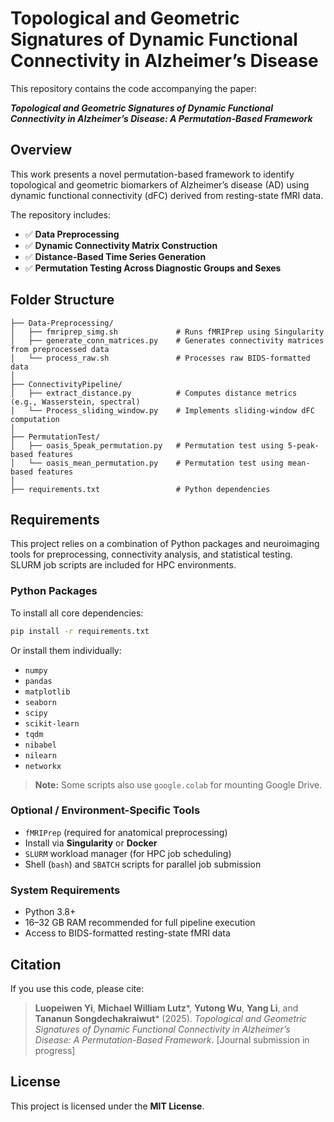 # Topological and Geometric Signatures of Dynamic Functional Connectivity in Alzheimer’s Disease

This repository contains the code accompanying the paper:

***Topological and Geometric Signatures of Dynamic Functional Connectivity in Alzheimer’s Disease: A Permutation-Based Framework***

## Overview

This work presents a novel permutation-based framework to identify topological and geometric biomarkers of Alzheimer’s disease (AD) using dynamic functional connectivity (dFC) derived from resting-state fMRI data.

The repository includes:

* ✅ **Data Preprocessing**
* ✅ **Dynamic Connectivity Matrix Construction**
* ✅ **Distance-Based Time Series Generation**
* ✅ **Permutation Testing Across Diagnostic Groups and Sexes**

## Folder Structure

```
├── Data-Preprocessing/
│   ├── fmriprep_simg.sh             # Runs fMRIPrep using Singularity
│   ├── generate_conn_matrices.py    # Generates connectivity matrices from preprocessed data
│   └── process_raw.sh               # Processes raw BIDS-formatted data
│
├── ConnectivityPipeline/
│   ├── extract_distance.py          # Computes distance metrics (e.g., Wasserstein, spectral)
│   └── Process_sliding_window.py    # Implements sliding-window dFC computation
│
├── PermutationTest/
│   ├── oasis_5peak_permutation.py   # Permutation test using 5-peak-based features
│   └── oasis_mean_permutation.py    # Permutation test using mean-based features
│
├── requirements.txt                 # Python dependencies
```

## Requirements

This project relies on a combination of Python packages and neuroimaging tools for preprocessing, connectivity analysis, and statistical testing. SLURM job scripts are included for HPC environments.

### Python Packages

To install all core dependencies:

```bash
pip install -r requirements.txt
```

Or install them individually:

* `numpy`
* `pandas`
* `matplotlib`
* `seaborn`
* `scipy`
* `scikit-learn`
* `tqdm`
* `nibabel`
* `nilearn`
* `networkx`

> **Note:** Some scripts also use `google.colab` for mounting Google Drive.

### Optional / Environment-Specific Tools

* `fMRIPrep` (required for anatomical preprocessing)
* Install via **Singularity** or **Docker**
* `SLURM` workload manager (for HPC job scheduling)
* Shell (`bash`) and `SBATCH` scripts for parallel job submission

### System Requirements

* Python 3.8+
* 16–32 GB RAM recommended for full pipeline execution
* Access to BIDS-formatted resting-state fMRI data

## Citation

If you use this code, please cite:

> **Luopeiwen Yi**, **Michael William Lutz**\*, **Yutong Wu**, **Yang Li**, and **Tananun Songdechakraiwut**\* (2025).
> *Topological and Geometric Signatures of Dynamic Functional Connectivity in Alzheimer’s Disease: A Permutation-Based Framework*.
> \[Journal submission in progress]

## License

This project is licensed under the **MIT License**.
